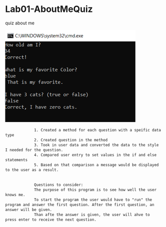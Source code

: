 # Lab01-AboutMeQuiz
quiz about me



  ![About Me Quiz](https://github.com/rjjohnson1204/Lab01-AboutMeQuiz/blob/b60c385fb2a4c66829b43393e745bf77ade543f0/Quiz%20results.PNG)
                    
                 1. Created a method for each question with a speific data type
				 2. Created question in the method 
				 3. Took in user data and converted the data to the style I needed for the question.
				 4. Compared user entry to set values in the if and else statements
				 5. Based on that comparison a message would be displayed to the user as a result.


				 Questions to consider:
				 The purpose of this program is to see how well the user knows me.
				 To start the program the user would have to "run" the program and answer the first question. After the first question, an answer will be given.
				 Than afte the answer is given, the user will ahve to press enter to receive the next question.




